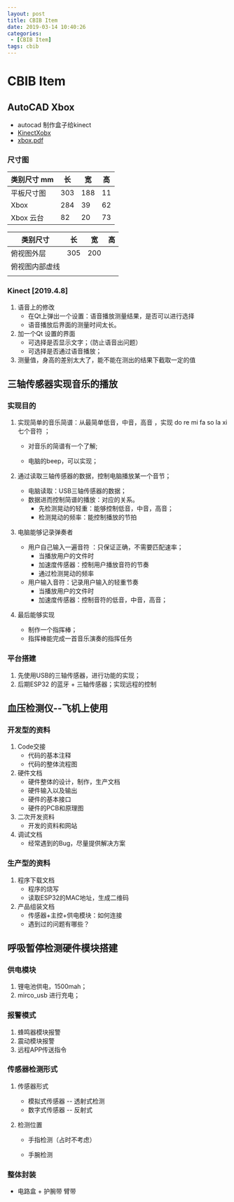 ```yaml
---
layout: post
title: CBIB Item
date: 2019-03-14 10:40:26
categories: 
 - [CBIB Item]
tags: cbib
---
```




# CBIB Item

## AutoCAD Xbox

+ autocad 制作盒子给kinect
+ [KinectXobx](/document/cad/KinectXbox.dwg)
+ [xbox.pdf](/document/cad/xbox.pdf)

### 尺寸图

| 类别尺寸 mm | 长   | 宽   | 高   |
| ----------- | ---- | ---- | ---- |
| 平板尺寸图  | 303  | 188  | 11   |
| Xbox        | 284  | 39   | 62   |
| Xbox 云台   | 82   | 20   | 73   |

| 类别尺寸       | 长   | 宽   | 高   |
| -------------- | ---- | ---- | ---- |
| 俯视图外层     | 305  | 200  |      |
| 俯视图内部虚线 |      |      |      |
|                |      |      |      |

### Kinect [2019.4.8]

1. 语音上的修改
   + 在Qt上弹出一个设置：语音播放测量结果，是否可以进行选择
   + 语音播放后界面的测量时间太长。
2. 加一个Qt 设置的界面
   + 可选择是否显示文字；（防止语音出问题）
   + 可选择是否通过语音播放；
3. 测量值，身高的差别太大了，能不能在测出的结果下截取一定的值



## 三轴传感器实现音乐的播放

### 实现目的

1. 实现简单的音乐简谱：从最简单低音，中音，高音 ，实现   do re mi fa so la xi 七个音符 ；

   + 对音乐的简谱有一个了解;

   + 电脑的beep，可以实现；

2. 通过读取三轴传感器的数据，控制电脑播放某一个音节；

   + 电脑读取：USB三轴传感器的数据；
   + 数据进而控制简谱的播放：对应的关系。
     + 先检测晃动的轻重：能够控制低音，中音，高音；
     + 检测晃动的频率：能控制播放的节拍

3. 电脑能够记录弹奏者

   + 用户自己输入一遍音符 ：只保证正确，不需要匹配速率；
     + 当播放用户的文件时
     + 加速度传感器：控制用户播放音符的节奏
     + 通过检测晃动的频率
   + 用户输入音符：记录用户输入的轻重节奏
     + 当播放用户的文件时
     + 加速度传感器：控制音符的低音，中音，高音；

4. 最后能够实现

   + 制作一个指挥棒；
   + 指挥棒能完成一首音乐演奏的指挥任务

### 平台搭建

1. 先使用USB的三轴传感器，进行功能的实现；
2. 后期ESP32 的蓝牙 + 三轴传感器；实现远程的控制

## 血压检测仪--飞机上使用

### 开发型的资料

1. Code交接
   + 代码的基本注释
   + 代码的整体流程图
2. 硬件文档
   + 硬件整体的设计，制作，生产文档
   + 硬件输入以及输出
   + 硬件的基本接口
   + 硬件的PCB和原理图
3. 二次开发资料
   + 开发的资料和网站
4. 调试文档
   + 经常遇到的Bug，尽量提供解决方案

### 生产型的资料

1. 程序下载文档
   + 程序的烧写
   + 读取ESP32的MAC地址，生成二维码
2. 产品组装文档
   + 传感器+主控+供电模块：如何连接
   + 遇到过的问题有哪些？

## 呼吸暂停检测硬件模块搭建

### 供电模块

1. 锂电池供电，1500mah；
2. mirco_usb 进行充电；

### 报警模式

1. 蜂鸣器模块报警
2. 震动模块报警
3. 远程APP传送指令

### 传感器检测形式

1. 传感器形式

   + 模拟式传感器 -- 透射式检测
   + 数字式传感器 -- 反射式 

2. 检测位置

   + 手指检测（占时不考虑）

   + 手腕检测

### 整体封装

+ 电路盒 + 护腕带 臂带

